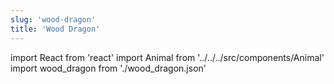 ```yaml
---
slug: 'wood-dragon'
title: 'Wood Dragon'
---
```

    
import React from 'react'
import Animal from '../../../src/components/Animal'
import wood_dragon from './wood_dragon.json'
    
<Animal data={wood_dragon} />
